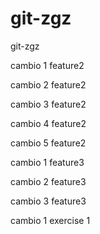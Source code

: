 # git-zgz
git-zgz


cambio 1 feature2

cambio 2 feature2

cambio 3 feature2

cambio 4 feature2

cambio 5 feature2

cambio 1 feature3

cambio 2 feature3

cambio 3 feature3

cambio 1 exercise 1